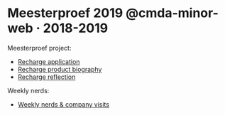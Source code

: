 # Meesterproef 2019 @cmda-minor-web · 2018-2019

Meesterproef project:

- [Recharge application](https://github.com/timruiterkamp/laadpalen-app)
- [Recharge product biography](https://github.com/timruiterkamp/meesterproef-1819/blob/master/product-biography.md)
- [Recharge reflection](https://github.com/timruiterkamp/meesterproef-1819/blob/master/reflection.md)

Weekly nerds:

- [Weekly nerds & company visits](https://github.com/timruiterkamp/weekly-nerd-1819)
